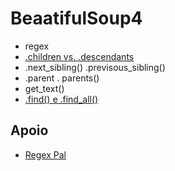 # BeaatifulSoup4


- regex
- [.children vs. .descendants](https://github.com/andrenevares/andrenevares/blob/master/python/scraping/beautifulSoup/children_descendents.md) 
- .next_sibling() .previsous_sibling()
- .parent . parents()
- get_text()
- [.find() e .find_all()](https://github.com/andrenevares/andrenevares/blob/master/python/scraping/beautifulSoup/find_and_findAll.md)


## Apoio
- [Regex Pal](https://www.regexpal.com/)
